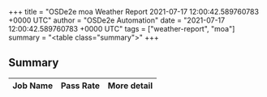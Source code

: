 +++
title = "OSDe2e moa Weather Report 2021-07-17 12:00:42.589760783 +0000 UTC"
author = "OSDe2e Automation"
date = "2021-07-17 12:00:42.589760783 +0000 UTC"
tags = ["weather-report", "moa"]
summary = "<table class=\"summary\"></table>"
+++
## Summary

| Job Name | Pass Rate | More detail |
|----------|-----------|-------------|




